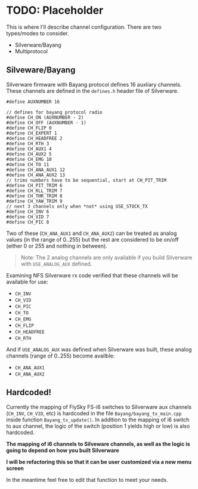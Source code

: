 # TODO: Placeholder

This is where I'll describe channel configuration. There are two types/modes to consider.

* Silverware/Bayang
* Multiprotocol

## Silveware/Bayang

Silverware firmware with Bayang protocol defines 16 auxliary channels. 
These channels are defined in the `defines.h` header file of Silverware.

```
#define AUXNUMBER 16

// defines for bayang protocol radio
#define CH_ON (AUXNUMBER - 2)
#define CH_OFF (AUXNUMBER - 1)
#define CH_FLIP 0
#define CH_EXPERT 1
#define CH_HEADFREE 2
#define CH_RTH 3
#define CH_AUX1 4
#define CH_AUX2 5
#define CH_EMG 10
#define CH_TO 11
#define CH_ANA_AUX1 12
#define CH_ANA_AUX2 13
// trims numbers have to be sequential, start at CH_PIT_TRIM
#define CH_PIT_TRIM 6
#define CH_RLL_TRIM 7
#define CH_THR_TRIM 8
#define CH_YAW_TRIM 9
// next 3 channels only when *not* using USE_STOCK_TX
#define CH_INV 6
#define CH_VID 7
#define CH_PIC 8
```

Two of these (`CH_ANA_AUX1` and `CH_ANA_AUX2`) can be treated as analog values (in the range of 0..255) 
but the rest are considered to be on/off (either 0 or 255 and nothing in between).

> Note: The 2 analog channels are only available if you build Silverware with `USE_ANALOG_AUX` defined.

Examining NFS Silverware rx code verified that these channels will be available for use:

* `CH_INV`
* `CH_VID`
* `CH_PIC`
* `CH_TO`
* `CH_EMG`
* `CH_FLIP`
* `CH_HEADFREE`
* `CH_RTH`

And if `USE_ANALOG_AUX` was defined when Silverware was built, these analog channels (range of 0..255) become availble:

* `CH_ANA_AUX1`
* `CH_ANA_AUX2`

## Hardcoded!

Currently the mapping of FlySky FS-i6 switches to Silverware aux channels (`CH_INV`, `CH_VID`, etc) is hardcoded
in the file `Bayang/bayang_tx_main.cpp` inside function `Bayang_tx_update()`. In addition to the mapping of
i6 switch to aux channel, the logic of the switch (position 1 yields high or low) is also hardcoded.

**The mapping of i6 channels to Silveware channels, as well as the logic is going to depend on how you built Silverware**

**I will be refactoring this so that it can be user customized via a new menu screen**

In the meantime feel free to edit that function to meet your needs.
